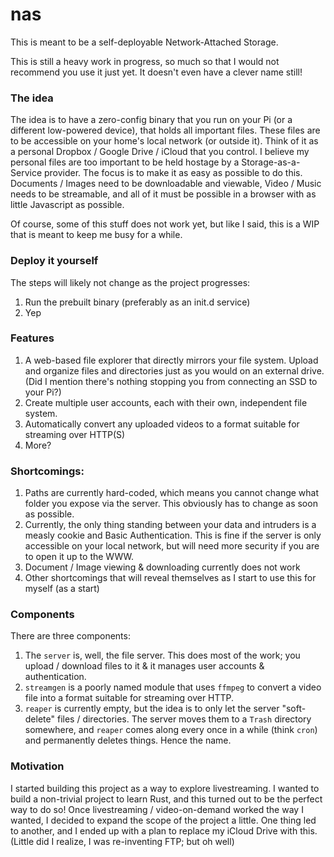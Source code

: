 # nas

This is meant to be a self-deployable Network-Attached Storage.

This is still a heavy work in progress, so much so that I would not recommend you use it just yet. It doesn't even have a clever name still!

### The idea

The idea is to have a zero-config binary that you run on your Pi (or a different low-powered device), that holds all important files. These files are to be accessible on your home's local network (or outside it). Think of it as a personal Dropbox / Google Drive / iCloud that you control. I believe my personal files are too important to be held hostage by a Storage-as-a-Service provider.
The focus is to make it as easy as possible to do this. Documents / Images need to be downloadable and viewable, Video / Music needs to be streamable, and all of it must be possible in a browser with as little Javascript as possible.

Of course, some of this stuff does not work yet, but like I said, this is a WIP that is meant to keep me busy for a while.

### Deploy it yourself

The steps will likely not change as the project progresses:

1. Run the prebuilt binary (preferably as an init.d service)
2. Yep

### Features

1. A web-based file explorer that directly mirrors your file system. Upload and organize files and directories just as you would on an external drive. (Did I mention there's nothing stopping you from connecting an SSD to your Pi?)
2. Create multiple user accounts, each with their own, independent file system.
3. Automatically convert any uploaded videos to a format suitable for streaming over HTTP(S)
4. More?

### Shortcomings:

1. Paths are currently hard-coded, which means you cannot change what folder you expose via the server. This obviously has to change as soon as possible.
2. Currently, the only thing standing between your data and intruders is a measly cookie and Basic Authentication. This is fine if the server is only accessible on your local network, but will need more security if you are to open it up to the WWW.
3. Document / Image viewing & downloading currently does not work
4. Other shortcomings that will reveal themselves as I start to use this for myself (as a start)

### Components

There are three components:

1. The `server` is, well, the file server. This does most of the work; you upload / download files to it & it manages user accounts & authentication.
2. `streamgen` is a poorly named module that uses `ffmpeg` to convert a video file into a format suitable for streaming over HTTP.
3. `reaper` is currently empty, but the idea is to only let the server "soft-delete" files / directories. The server moves them to a `Trash` directory somewhere, and `reaper` comes along every once in a while (think `cron`) and permanently deletes things. Hence the name.


### Motivation

I started building this project as a way to explore livestreaming. I wanted to build a non-trivial project to learn Rust, and this turned out to be the perfect way to do so!
Once livestreaming / video-on-demand worked the way I wanted, I decided to expand the scope of the project a little. One thing led to another, and I ended up with a plan to replace my iCloud Drive with this. (Little did I realize, I was re-inventing FTP; but oh well)
